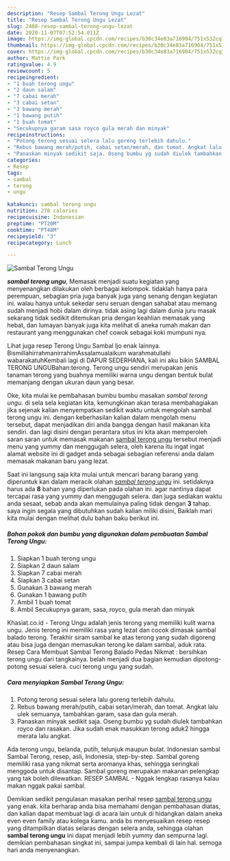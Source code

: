 ```yaml
---
description: "Resep Sambal Terong Ungu Lezat"
title: "Resep Sambal Terong Ungu Lezat"
slug: 2408-resep-sambal-terong-ungu-lezat
date: 2020-11-07T07:52:54.011Z
image: https://img-global.cpcdn.com/recipes/b30c34e83a716904/751x532cq70/sambal-terong-ungu-foto-resep-utama.jpg
thumbnail: https://img-global.cpcdn.com/recipes/b30c34e83a716904/751x532cq70/sambal-terong-ungu-foto-resep-utama.jpg
cover: https://img-global.cpcdn.com/recipes/b30c34e83a716904/751x532cq70/sambal-terong-ungu-foto-resep-utama.jpg
author: Mattie Park
ratingvalue: 4.9
reviewcount: 5
recipeingredient:
- "1 buah terong ungu"
- "2 daun salam"
- "7 cabai merah"
- "3 cabai setan"
- "3 bawang merah"
- "1 bawang putih"
- "1 buah tomat"
- "Secukupnya garam sasa royco gula merah dan minyak"
recipeinstructions:
- "Potong terong sesuai selera lalu goreng terlebih dahulu."
- "Rebus bawang merah/putih, cabai setan/merah, dan tomat. Angkat lalu ulek semuanya, tambahkan garam, sasa dan gula merah."
- "Panaskan minyak sedikit saja. Oseng bumbu yg sudah diulek tambahkan royco dan rasakan. Jika sudah enak masukkan terong aduk2 hingga merata lalu angkat."
categories:
- Resep
tags:
- sambal
- terong
- ungu

katakunci: sambal terong ungu 
nutrition: 278 calories
recipecuisine: Indonesian
preptime: "PT20M"
cooktime: "PT48M"
recipeyield: "3"
recipecategory: Lunch

---
```



![Sambal Terong Ungu](https://img-global.cpcdn.com/recipes/b30c34e83a716904/751x532cq70/sambal-terong-ungu-foto-resep-utama.jpg)

<b><i>sambal terong ungu</i></b>, Memasak menjadi suatu kegiatan yang menyenangkan dilakukan oleh berbagai kelompok. tidaklah hanya para perempuan, sebagian pria juga banyak juga yang senang dengan kegiatan ini. walau hanya untuk sekedar seru seruan dengan sahabat atau memang sudah menjadi hobi dalam dirinya. tidak asing lagi dalam dunia juru masak sekarang tidak sedikit ditemukan pria dengan keahlian memasak yang hebat, dan lumayan banyak juga kita melihat di aneka rumah makan dan restaurant yang menggunakan chef cowok sebagai koki mumpuni nya.

Lihat juga resep Terong Ungu Sambal Ijo enak lainnya. BismillahirrahmanirrahimAssalamualaikum warahmatullahi wabarakatuhKembali lagi di DAPUR SEDERHANA, kali ini aku bikin SAMBAL TERONG UNGUBahan:terong. Terong ungu sendiri merupakan jenis tanaman terong yang buahnya memiliki warna ungu dengan bentuk bulat memanjang dengan ukuran daun yang besar.

Oke, kita mulai ke pembahasan bumbu bumbu masakan <i>sambal terong ungu</i>. di sela sela kegiatan kita, kemungkinan akan terasa membahagiakan jika sejenak kalian menyempatkan sedikit waktu untuk mengolah sambal terong ungu ini. dengan keberhasilan kalian dalam mengolah menu tersebut, dapat menjadikan diri anda bangga dengan hasil makanan kita sendiri. dan lagi disini dengan perantara situs ini kita akan memperoleh saran saran untuk memasak makanan <u>sambal terong ungu</u> tersebut menjadi menu yang yummy dan menggugah selera, oleh karena itu ingat ingat alamat website ini di gadget anda sebagai sebagian referensi anda dalam memasak makanan baru yang lezat.


Saat ini langsung saja kita mulai untuk mencari barang barang yang diperuntuk kan dalam meracik olahan <u><i>sambal terong ungu</i></u> ini. setidaknya harus ada <b>8</b> bahan yang diperlukan pada olahan ini. agar nantinya dapat tercapai rasa yang yummy dan menggugah selera. dan juga sediakan waktu anda sesaat, sebab anda akan memulainya paling tidak dengan <b>3</b> tahap. saya ingin segala yang dibutuhkan sudah kalian miliki disini, Baiklah mari kita mulai dengan melihat dulu bahan baku berikut ini.

<!--inarticleads1-->

##### Bahan pokok dan bumbu yang digunakan dalam pembuatan Sambal Terong Ungu:

1. Siapkan 1 buah terong ungu
1. Siapkan 2 daun salam
1. Siapkan 7 cabai merah
1. Siapkan 3 cabai setan
1. Gunakan 3 bawang merah
1. Gunakan 1 bawang putih
1. Ambil 1 buah tomat
1. Ambil Secukupnya garam, sasa, royco, gula merah dan minyak


Khasiat.co.id - Terong Ungu adalah jenis terong yang memiliki kulit warna ungu. Jenis terong ini memiliki rasa yang lezat dan cocok dimasak sambal balado terong. Terakhir siram sambal ke atas terong yang sudah digoreng atau bisa juga dengan memasukan terong ke dalam sambal, aduk rata. Resep Cara Membuat Sambal Terong Balado Pedas Nikmat : bersihkan terong ungu dari tangkainya. belah menjadi dua bagian kemudian dipotong-potong sesuai selera. cuci terong ungu yang sudah. 

<!--inarticleads2-->

##### Cara menyiapkan Sambal Terong Ungu:

1. Potong terong sesuai selera lalu goreng terlebih dahulu.
1. Rebus bawang merah/putih, cabai setan/merah, dan tomat. Angkat lalu ulek semuanya, tambahkan garam, sasa dan gula merah.
1. Panaskan minyak sedikit saja. Oseng bumbu yg sudah diulek tambahkan royco dan rasakan. Jika sudah enak masukkan terong aduk2 hingga merata lalu angkat.


Ada terong ungu, belanda, putih, telunjuk maupun bulat. Indonesian sambal Sambal Terong, resep, asli, Indonesia, step-by-step. Sambal goreng memiliki rasa yang nikmat serta aromanya khas, sehingga seringkali menggoda untuk disantap. Sambal goreng merupakan makanan pelengkap yang tak boleh dilewatkan. RESEP SAMBAL - Nggak lengkap rasanya kalau makan nggak pakai sambal. 

Demikian sedikit pengulasan masakan perihal resep <u>sambal terong ungu</u> yang enak. kita berharap anda bisa memahami dengan pembahasan diatas, dan kalian dapat membuat lagi di acara lain untuk di hidangkan dalam aneka even even family atau kolega kamu. anda bs menyesuaikan resep resep yang ditampilkan diatas selaras dengan selera anda, sehingga olahan <b>sambal terong ungu</b> ini dapat menjadi lebih yummy dan sempurna lagi. demikian pembahasan singkat ini, sampai jumpa kembali di lain hal. semoga hari anda menyenangkan.
